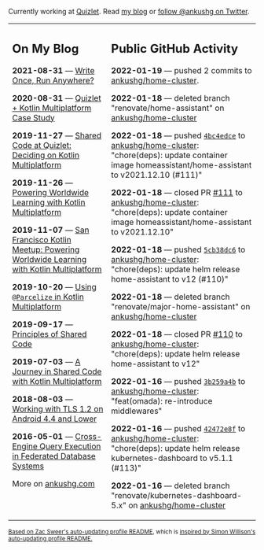 Currently working at [Quizlet](https://quizlet.com/). Read [my blog](https://ankushg.com/) or [follow @ankushg on Twitter](https://twitter.com/ankushg).

<table><tr><td valign="top" width="40%">

## On My Blog
<!-- blog starts -->
**2021-08-31** — [Write Once, Run Anywhere?](https://ankushg.com/posts/write-once-run-anywhere-increment/)

**2020-08-31** — [Quizlet + Kotlin Multiplatform Case Study](https://ankushg.com/posts/quizlet-kotlin-multiplatform-case-study/)

**2019-11-27** — [Shared Code at Quizlet: Deciding on Kotlin Multiplatform](https://ankushg.com/posts/shared-code-kotlin-multiplatform/)

**2019-11-26** — [Powering Worldwide Learning with Kotlin Multiplatform](https://ankushg.com/speaking/droidcon-sf-2019)

**2019-11-07** — [San Francisco Kotlin Meetup: Powering Worldwide Learning with Kotlin Multiplatform](https://ankushg.com/speaking/sf-kotlin-meetup-2019)

**2019-10-20** — [Using `@Parcelize` in Kotlin Multiplatform](https://ankushg.com/posts/multiplatform-parcelize/)

**2019-09-17** — [Principles of Shared Code](https://ankushg.com/speaking/denver-startup-week-2019)

**2019-07-03** — [A Journey in Shared Code with Kotlin Multiplatform](https://ankushg.com/speaking/droidcon-berlin-2019)

**2018-08-03** — [Working with TLS 1.2 on Android 4.4 and Lower](https://ankushg.com/posts/tls-1.2-on-android/)

**2016-05-01** — [Cross-Engine Query Execution in Federated Database Systems](https://ankushg.com/projects/thesis)
<!-- blog ends -->
More on [ankushg.com](https://ankushg.com/)
</td><td valign="top" width="60%">

## Public GitHub Activity
<!-- githubActivity starts -->
**2022-01-19** — pushed 2 commits to [ankushg/home-cluster](https://api.github.com/repos/ankushg/home-cluster).

**2022-01-18** — deleted branch "renovate/home-assistant" on [ankushg/home-cluster](https://api.github.com/repos/ankushg/home-cluster)

**2022-01-18** — pushed [`4bc4edce`](https://github.com/ankushg/home-cluster/commit/4bc4edce64aed25a80382d9303b988005c07ac52) to [ankushg/home-cluster](https://api.github.com/repos/ankushg/home-cluster): "chore(deps): update container image homeassistant/home-assistant to v2021.12.10 (#111)"

**2022-01-18** — closed PR [#111](https://github.com/ankushg/home-cluster/pull/111) to [ankushg/home-cluster](https://api.github.com/repos/ankushg/home-cluster): "chore(deps): update container image homeassistant/home-assistant to v2021.12.10"

**2022-01-18** — pushed [`5cb38dc6`](https://github.com/ankushg/home-cluster/commit/5cb38dc6c28acb7815f5bb665a366b7b3e6e3ce7) to [ankushg/home-cluster](https://api.github.com/repos/ankushg/home-cluster): "chore(deps): update helm release home-assistant to v12 (#110)"

**2022-01-18** — deleted branch "renovate/major-home-assistant" on [ankushg/home-cluster](https://api.github.com/repos/ankushg/home-cluster)

**2022-01-18** — closed PR [#110](https://github.com/ankushg/home-cluster/pull/110) to [ankushg/home-cluster](https://api.github.com/repos/ankushg/home-cluster): "chore(deps): update helm release home-assistant to v12"

**2022-01-16** — pushed [`3b259a4b`](https://github.com/ankushg/home-cluster/commit/3b259a4bb88d5c536afc7769957b120c4a0c5839) to [ankushg/home-cluster](https://api.github.com/repos/ankushg/home-cluster): "feat(omada): re-introduce middlewares"

**2022-01-16** — pushed [`42472e8f`](https://github.com/ankushg/home-cluster/commit/42472e8f651a765274663449a22178cb0fab209e) to [ankushg/home-cluster](https://api.github.com/repos/ankushg/home-cluster): "chore(deps): update helm release kubernetes-dashboard to v5.1.1 (#113)"

**2022-01-16** — deleted branch "renovate/kubernetes-dashboard-5.x" on [ankushg/home-cluster](https://api.github.com/repos/ankushg/home-cluster)
<!-- githubActivity ends -->
</td></tr></table>

<sub><a href="https://github.com/ZacSweers/ZacSweers">Based on Zac Sweer's auto-updating profile README</a>, which is <a href="https://simonwillison.net/2020/Jul/10/self-updating-profile-readme/">inspired by Simon Willison's auto-updating profile README.</a></sub>
